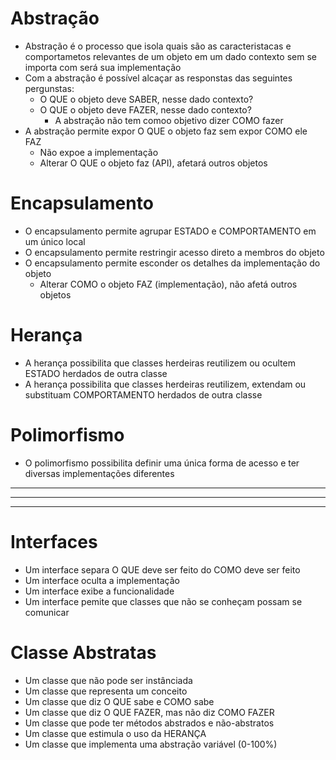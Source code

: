 # Abstração
- Abstração é o processo que isola quais são as caracteristacas e comportametos relevantes de um objeto em um dado contexto sem se importa com será sua implementação
- Com a abstração é possível alcaçar as responstas das seguintes pergunstas:
    - O QUE o objeto deve SABER, nesse dado contexto?
    - O QUE o objeto deve FAZER, nesse dado contexto?
        - A abstração não tem comoo objetivo dizer COMO fazer
- A abstração permite expor O QUE o objeto faz sem expor COMO ele FAZ 
    - Não expoe a implementação
    - Alterar O QUE o objeto faz (API), afetará outros objetos

# Encapsulamento
- O encapsulamento permite agrupar ESTADO e COMPORTAMENTO em um único local
- O encapsulamento permite restringir acesso direto a membros do objeto
- O encapsulamento permite esconder os detalhes da implementação do objeto
    - Alterar COMO o objeto FAZ (implementação), não afetá outros objetos

# Herança
- A herança possibilita que classes herdeiras reutilizem ou ocultem ESTADO herdados de outra classe
- A herança possibilita que classes herdeiras reutilizem, extendam ou substituam COMPORTAMENTO herdados de outra classe

# Polimorfismo
- O polimorfismo possibilita definir uma única forma de acesso e ter diversas implementações diferentes

----
----
----

# Interfaces
- Um interface separa O QUE deve ser feito do COMO deve ser feito
- Um interface oculta a implementação
- Um interface exibe a funcionalidade
- Um interface pemite que classes que não se conheçam possam se comunicar

# Classe Abstratas
- Um classe que não pode ser instânciada
- Um classe que representa um conceito
- Um classe que diz O QUE sabe e COMO sabe
- Um classe que diz O QUE FAZER, mas não diz COMO FAZER
- Um classe que pode ter métodos abstrados e não-abstratos
- Um classe que estimula o uso da HERANÇA
- Um classe que implementa uma abstração variável (0-100%)